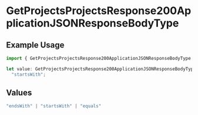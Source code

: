 # GetProjectsProjectsResponse200ApplicationJSONResponseBodyType

## Example Usage

```typescript
import { GetProjectsProjectsResponse200ApplicationJSONResponseBodyType } from "@vercel/sdk/models/operations/getprojects.js";

let value: GetProjectsProjectsResponse200ApplicationJSONResponseBodyType =
  "startsWith";
```

## Values

```typescript
"endsWith" | "startsWith" | "equals"
```